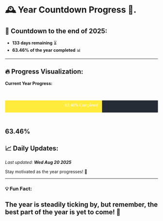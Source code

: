 
# &#x1F570; **Year Countdown Progress** &#x1F389;.

## &#x1F4C5; Countdown to the end of 2025:
- **133 days remaining** &#x23F3;
- **63.46% of the year completed** &#x1F4CA;

---

## &#x1F525; **Progress Visualization**:

**Current Year Progress:**

<br><br>
![Progress Bar](https://raw.githubusercontent.com/dayanidigv/year-countdown-progress/main/progress-bar.svg)
<br><br>

**63.46%**
---

## &#x1F4C8; **Daily Updates**:

_Last updated: **Wed Aug 20 2025**_

Stay motivated as the year progresses! &#x1F680;

--- 

### &#x1F4A1; **Fun Fact:**
The year is steadily ticking by, but remember, the best part of the year is yet to come! &#x1F31F;
---
